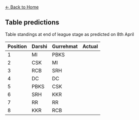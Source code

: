 <div align="justify">

[<- Back to Home](readme.md)
## Table predictions

Table standings at end of league stage as predicted on 8th April

| Position | Darshi | Gurrehmat | Actual |
| -------- | ------ | --------- | ------ |
| 1 | MI | PBKS | |
| 2 | CSK | MI | |
| 3 | RCB | SRH | |
| 4 | DC | DC | |
| 5 | PBKS | CSK | |
| 6 | SRH | KKR | |
| 7 | RR | RR | |
| 8 | KKR | RCB | |

</div>